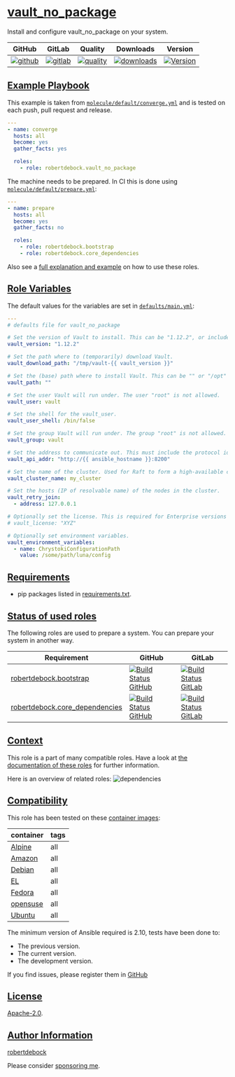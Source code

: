 # [vault_no_package](#vault_no_package)

Install and configure vault_no_package on your system.

|GitHub|GitLab|Quality|Downloads|Version|
|------|------|-------|---------|-------|
|[![github](https://github.com/robertdebock/ansible-role-vault_no_package/workflows/Ansible%20Molecule/badge.svg)](https://github.com/robertdebock/ansible-role-vault_no_package/actions)|[![gitlab](https://gitlab.com/robertdebock-iac/ansible-role-vault_no_package/badges/master/pipeline.svg)](https://gitlab.com/robertdebock-iac/ansible-role-vault_no_package)|[![quality](https://img.shields.io/ansible/quality/)](https://galaxy.ansible.com/robertdebock/vault_no_package)|[![downloads](https://img.shields.io/ansible/role/d/)](https://galaxy.ansible.com/robertdebock/vault_no_package)|[![Version](https://img.shields.io/github/release/robertdebock/ansible-role-vault_no_package.svg)](https://github.com/robertdebock/ansible-role-vault_no_package/releases/)|

## [Example Playbook](#example-playbook)

This example is taken from [`molecule/default/converge.yml`](https://github.com/robertdebock/ansible-role-vault_no_package/blob/master/molecule/default/converge.yml) and is tested on each push, pull request and release.

```yaml
---
- name: converge
  hosts: all
  become: yes
  gather_facts: yes

  roles:
    - role: robertdebock.vault_no_package
```

The machine needs to be prepared. In CI this is done using [`molecule/default/prepare.yml`](https://github.com/robertdebock/ansible-role-vault_no_package/blob/master/molecule/default/prepare.yml):

```yaml
---
- name: prepare
  hosts: all
  become: yes
  gather_facts: no

  roles:
    - role: robertdebock.bootstrap
    - role: robertdebock.core_dependencies
```

Also see a [full explanation and example](https://robertdebock.nl/how-to-use-these-roles.html) on how to use these roles.

## [Role Variables](#role-variables)

The default values for the variables are set in [`defaults/main.yml`](https://github.com/robertdebock/ansible-role-vault_no_package/blob/master/defaults/main.yml):

```yaml
---
# defaults file for vault_no_package

# Set the version of Vault to install. This can be "1.12.2", or include the features such as "1.12.2+ent" or "1.12.2+ent.hsm".
vault_version: "1.12.2"

# Set the path where to (temporarily) download Vault.
vault_download_path: "/tmp/vault-{{ vault_version }}"

# Set the (base) path where to install Vault. This can be "" or "/opt" for example.
vault_path: ""

# Set the user Vault will run under. The user "root" is not allowed.
vault_user: vault

# Set the shell for the vault_user.
vault_user_shell: /bin/false

# Set the group Vault will run under. The group "root" is not allowed.
vault_group: vault

# Set the address to communicate out. This must include the protocol identifier. (`http` or `https`.)
vault_api_addr: "http://{{ ansible_hostname }}:8200"

# Set the name of the cluster. Used for Raft to form a high-available cluster.
vault_cluster_name: my_cluster

# Set the hosts (IP of resolvable name) of the nodes in the cluster.
vault_retry_join:
  - address: 127.0.0.1

# Optionally set the license. This is required for Enterprise versions of Vault.
# vault_license: "XYZ"

# Optionally set environment variables.
vault_environment_variables:
  - name: ChrystokiConfigurationPath
    value: /some/path/luna/config
```

## [Requirements](#requirements)

- pip packages listed in [requirements.txt](https://github.com/robertdebock/ansible-role-vault_no_package/blob/master/requirements.txt).

## [Status of used roles](#status-of-requirements)

The following roles are used to prepare a system. You can prepare your system in another way.

| Requirement | GitHub | GitLab |
|-------------|--------|--------|
|[robertdebock.bootstrap](https://galaxy.ansible.com/robertdebock/bootstrap)|[![Build Status GitHub](https://github.com/robertdebock/ansible-role-bootstrap/workflows/Ansible%20Molecule/badge.svg)](https://github.com/robertdebock/ansible-role-bootstrap/actions)|[![Build Status GitLab](https://gitlab.com/robertdebock-iac/ansible-role-bootstrap/badges/master/pipeline.svg)](https://gitlab.com/robertdebock-iac/ansible-role-bootstrap)|
|[robertdebock.core_dependencies](https://galaxy.ansible.com/robertdebock/core_dependencies)|[![Build Status GitHub](https://github.com/robertdebock/ansible-role-core_dependencies/workflows/Ansible%20Molecule/badge.svg)](https://github.com/robertdebock/ansible-role-core_dependencies/actions)|[![Build Status GitLab](https://gitlab.com/robertdebock-iac/ansible-role-core_dependencies/badges/master/pipeline.svg)](https://gitlab.com/robertdebock-iac/ansible-role-core_dependencies)|

## [Context](#context)

This role is a part of many compatible roles. Have a look at [the documentation of these roles](https://robertdebock.nl/) for further information.

Here is an overview of related roles:
![dependencies](https://raw.githubusercontent.com/robertdebock/ansible-role-vault_no_package/png/requirements.png "Dependencies")

## [Compatibility](#compatibility)

This role has been tested on these [container images](https://hub.docker.com/u/robertdebock):

|container|tags|
|---------|----|
|[Alpine](https://hub.docker.com/repository/docker/robertdebock/alpine/general)|all|
|[Amazon](https://hub.docker.com/repository/docker/robertdebock/amazonlinux/general)|all|
|[Debian](https://hub.docker.com/repository/docker/robertdebock/debian/general)|all|
|[EL](https://hub.docker.com/repository/docker/robertdebock/enterpriselinux/general)|all|
|[Fedora](https://hub.docker.com/repository/docker/robertdebock/fedora/general)|all|
|[opensuse](https://hub.docker.com/repository/docker/robertdebock/opensuse/general)|all|
|[Ubuntu](https://hub.docker.com/repository/docker/robertdebock/ubuntu/general)|all|

The minimum version of Ansible required is 2.10, tests have been done to:

- The previous version.
- The current version.
- The development version.

If you find issues, please register them in [GitHub](https://github.com/robertdebock/ansible-role-vault_no_package/issues)

## [License](#license)

[Apache-2.0](https://github.com/robertdebock/ansible-role-vault_no_package/blob/master/LICENSE).

## [Author Information](#author-information)

[robertdebock](https://robertdebock.nl/)

Please consider [sponsoring me](https://github.com/sponsors/robertdebock).
